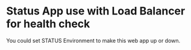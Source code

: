 Status App use with Load Balancer for health check 
===

You could set STATUS Environment to make this web app up or down. 
